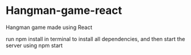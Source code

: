# Hangman-game-react
Hangman game made using React

run npm install in terminal to install all dependencies, and then start the server using npm start
